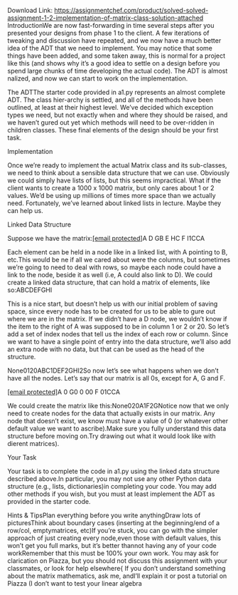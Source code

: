 Download Link: https://assignmentchef.com/product/solved-solved-assignment-1-2-implementation-of-matrix-class-solution-attached
<br>
IntroductionWe are now fast-forwarding in time several steps after you presented your designs from phase 1 to the client. A few iterations of tweaking and discussion have repeated, and we now have a much better idea of the ADT that we need to implement. You may notice that some things have been added, and some taken away, this is normal for a project like this (and shows why it’s a good idea to settle on a design before you spend large chunks of time developing the actual code). The ADT is almost nalized, and now we can start to work on the implementation.

The ADTThe starter code provided in a1.py represents an almost complete ADT. The class hier-archy is settled, and all of the methods have been outlined, at least at their highest level. We’ve decided which exception types we need, but not exactly when and where they should be raised, and we haven’t gured out yet which methods will need to be over-ridden in children classes. These final elements of the design should be your first task.

Implementation

Once we’re ready to implement the actual Matrix class and its sub-classes, we need to think about a sensible data structure that we can use. Obviously we could simply have lists of lists, but this seems impractical. What if the client wants to create a 1000 x 1000 matrix, but only cares about 1 or 2 values. We’d be using up millions of times more space than we actually need. Fortunately, we’ve learned about linked lists in lecture. Maybe they can help us.

Linked Data Structure

Suppose we have the matrix:<a href="/cdn-cgi/l/email-protection" class="__cf_email__" data-cfemail="5464161614">[email protected]</a>A D GB E HC F I1CCA

Each element can be held in a node like in a linked list, with A pointing to B, etc.This would be ne if all we cared about were the columns, but sometimes we’re going to need to deal with rows, so maybe each node could have a link to the node, beside it as well (i.e, A could also link to D). We could create a linked data structure, that can hold a matrix of elements, like so:ABCDEFGHI

This is a nice start, but doesn’t help us with our initial problem of saving space, since every node has to be created for us to be able to gure out where we are in the matrix. If we didn’t have a D node, we wouldn’t know if the item to the right of A was supposed to be in column 1 or 2 or 20. So let’s add a set of index nodes that tell us the index of each row or column. Since we want to have a single point of entry into the data structure, we’ll also add an extra node with no data, but that can be used as the head of the structure.

None0120ABC1DEF2GHI2So now let’s see what happens when we don’t have all the nodes. Let’s say that our matrix is all 0s, except for A, G and F.

<a href="/cdn-cgi/l/email-protection" class="__cf_email__" data-cfemail="bc8cfefefc">[email protected]</a>A 0 G0 0 00 F 01CCA

We could create the matrix like this:None020A1F2GNotice now that we only need to create nodes for the data that actually exists in our matrix. Any node that doesn’t exist, we know must have a value of 0 (or whatever other default value we want to ascribe).Make sure you fully understand this data structure before moving on.Try drawing out what it would look like with dierent matrices).

Your Task

Your task is to complete the code in a1.py using the linked data structure described above.In particular, you may not use any other Python data structure (e.g., lists, dictionaries)in completing your code. You may add other methods if you wish, but you must at least implement the ADT as provided in the starter code.

Hints &amp; TipsPlan everything before you write anythingDraw lots of picturesThink about boundary cases (inserting at the beginning/end of a row/col, emptymatrices, etc)If you’re stuck, you can go with the simpler approach of just creating every node,even those with default values, this won’t get you full marks, but it’s better thannot having any of your code workRemember that this must be 100% your own work. You may ask for clarication on Piazza, but you should not discuss this assignment with your classmates, or look for help elsewhere{ If you don’t understand something about the matrix mathematics, ask me, andI’ll explain it or post a tutorial on Piazza (I don’t want to test your linear algebra